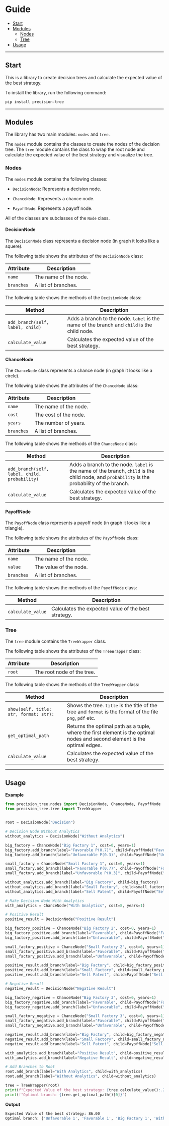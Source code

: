 # Guide
 - [Start](#start)
 - [Modules](#modules)
    - [Nodes](#nodes)
    - [Tree](#tree)
 - [Usage](#usage)

---

## Start

This is a library to create decision trees and calculate the expected value of the best strategy.

To install the library, run the following command:
```bash
pip install precision-tree
```

---

## Modules

The library has two main modules: `nodes` and `tree`.

The `nodes` module contains the classes to create the nodes of the decision tree. The `tree` module contains the class to wrap the root node and calculate the expected value of the best strategy and visualize the tree.

### Nodes

The `nodes` module contains the following classes:

- `DecisionNode`: Represents a decision node.

- `ChanceNode`: Represents a chance node.

- `PayoffNode`: Represents a payoff node.

All of the classes are subclasses of the `Node` class.

#### DecisionNode

The `DecisionNode` class represents a decision node (in graph it looks like a squere).

The following table shows the attributes of the `DecisionNode` class:

| Attribute | Description |
| --- | --- |
| `name` | The name of the node. |
| `branches` | A list of branches. |


The following table shows the methods of the `DecisionNode` class:

| Method | Description |
| --- | --- |
| `add_branch(self, label, child)` | Adds a branch to the node. `label` is the name of the branch and `child` is the child node. |
| `calculate_value` | Calculates the expected value of the best strategy. |


#### ChanceNode

The `ChanceNode` class represents a chance node (in graph it looks like a circle).

The following table shows the attributes of the `ChanceNode` class:

| Attribute | Description |
| --- | --- |
| `name` | The name of the node. |
| `cost` | The cost of the node. |
| `years` | The number of years. |
| `branches` | A list of branches. |

The following table shows the methods of the `ChanceNode` class:

| Method | Description |
| --- | --- |
| `add_branch(self, label, child, probability)` | Adds a branch to the node. `label` is the name of the branch, `child` is the child node, and `probability` is the probability of the branch. |
| `calculate_value` | Calculates the expected value of the best strategy. |

#### PayoffNode

The `PayoffNode` class represents a payoff node (in graph it looks like a triangle).

The following table shows the attributes of the `PayoffNode` class:

| Attribute | Description |
| --- | --- |
| `name` | The name of the node. |
| `value` | The value of the node. |
| `branches` | A list of branches. |

The following table shows the methods of the `PayoffNode` class:

| Method | Description |
| --- | --- |
| `calculate_value` | Calculates the expected value of the best strategy. |

### Tree

The `tree` module contains the `TreeWrapper` class.

The following table shows the attributes of the `TreeWrapper` class:

| Attribute | Description |
| --- | --- |
| `root` | The root node of the tree. |

The following table shows the methods of the `TreeWrapper` class:

| Method | Description |
| --- | --- |
| `show(self, title: str, format: str):` | Shows the tree. `title` is the title of the tree and `format` is the format of the file `png`, `pdf` etc. |
| `get_optimal_path` | Returns the optimal path as a tuple, where the first element is the optimal nodes and second element is the optimal edges. |
| `calculate_value` | Calculates the expected value of the best strategy. |


---

## Usage


**Example**
```python
from precision_tree.nodes import DecisionNode, ChanceNode, PayoffNode
from precision_tree.tree import TreeWrapper


root = DecisionNode("Decision")

# Decision Node Without Analytics
without_analytics = DecisionNode("Without Analytics")

big_factory = ChanceNode("Big Factory 1", cost=0, years=1)
big_factory.add_branch(label="Favorable P(0.7)", child=PayoffNode("Favorable 1", 200), probability=0.7)
big_factory.add_branch(label="Unfavorable P(0.3)", child=PayoffNode("Unfavorable 1", -180), probability=0.3)

small_factory = ChanceNode("Small Factory 1", cost=0, years=1)
small_factory.add_branch(label="Favorable P(0.7)", child=PayoffNode("Favorable 2", 100), probability=0.7)
small_factory.add_branch(label="Unfavorable P(0.3)", child=PayoffNode("Unfavorable 2", -20), probability=0.3)

without_analytics.add_branch(label="Big Factory", child=big_factory)
without_analytics.add_branch(label="Small Factory", child=small_factory)
without_analytics.add_branch(label="Sell Patent", child=PayoffNode("Sell Patent 1", 10))

# Make Decision Node With Analytics
with_analytics = ChanceNode("With Analytics", cost=8, years=1)

# Positive Result
positive_result = DecisionNode("Positive Result")

big_factory_positive = ChanceNode("Big Factory 2", cost=0, years=1)
big_factory_positive.add_branch(label="Favorable", child=PayoffNode("Favorable 3", 200), probability=0.81)
big_factory_positive.add_branch(label="Unfavorable", child=PayoffNode("Unfavorable 3", -180), probability=0.19)

small_factory_positive = ChanceNode("Small Factory 2", cost=0, years=1)
small_factory_positive.add_branch(label="Favorable", child=PayoffNode("Favorable 4", 100), probability=0.81)
small_factory_positive.add_branch(label="Unfavorable", child=PayoffNode("Unfavorable 4", -20), probability=0.19)

positive_result.add_branch(label="Big Factory", child=big_factory_positive)
positive_result.add_branch(label="Small Factory", child=small_factory_positive)
positive_result.add_branch(label="Sell Patent", child=PayoffNode("Sell Patent 2", 10))

# Negative Result
negative_result = DecisionNode("Negative Result")

big_factory_negative = ChanceNode("Big Factory 3", cost=0, years=1)
big_factory_negative.add_branch(label="Favorable", child=PayoffNode("Favorable 5", 200), probability=0.28)
big_factory_negative.add_branch(label="Unfavorable", child=PayoffNode("Unfavorable 5", -180), probability=0.72)

small_factory_negative = ChanceNode("Small Factory 3", cost=0, years=1)
small_factory_negative.add_branch(label="Favorable", child=PayoffNode("Favorable 6", 100), probability=0.28)
small_factory_negative.add_branch(label="Unfavorable", child=PayoffNode("Unfavorable 6", -20), probability=0.72)

negative_result.add_branch(label="Big Factory", child=big_factory_negative)
negative_result.add_branch(label="Small Factory", child=small_factory_negative)
negative_result.add_branch(label="Sell Patent", child=PayoffNode("Sell Patent 3", 10))

with_analytics.add_branch(label="Positive Result", child=positive_result, probability=0.48)
with_analytics.add_branch(label="Negative Result", child=negative_result, probability=0.52)

# Add Branches to Root
root.add_branch(label="With Analytics", child=with_analytics)
root.add_branch(label="Without Analytics", child=without_analytics)

tree = TreeWrapper(root)
print(f"Expected Value of the best strategy: {tree.calculate_value():.2f}")
print(f"Optimal branch: {tree.get_optimal_path()[0]}")
```

**Output**

```bash
Expected Value of the best strategy: 86.00
Optimal branch: {'Unfavorable 1', 'Favorable 1', 'Big Factory 1', 'Without Analytics', 'Decision'}
```
